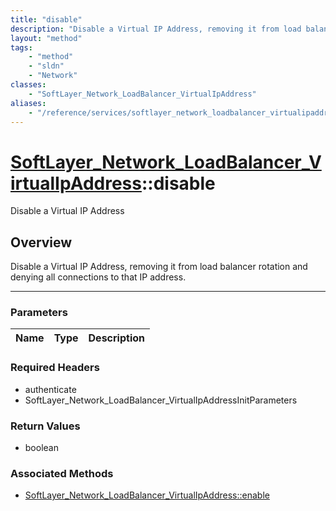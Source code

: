 ```yaml
---
title: "disable"
description: "Disable a Virtual IP Address, removing it from load balancer rotation and denying all connections to that IP address."
layout: "method"
tags:
    - "method"
    - "sldn"
    - "Network"
classes:
    - "SoftLayer_Network_LoadBalancer_VirtualIpAddress"
aliases:
    - "/reference/services/softlayer_network_loadbalancer_virtualipaddress/disable"
---
```

# [SoftLayer_Network_LoadBalancer_VirtualIpAddress](/reference/services/SoftLayer_Network_LoadBalancer_VirtualIpAddress)::disable


Disable a Virtual IP Address


## Overview 
Disable a Virtual IP Address, removing it from load balancer rotation and denying all connections to that IP address. 

-----

### Parameters 
|Name | Type | Description |
| --- | --- | --- |


### Required Headers
* authenticate
* SoftLayer_Network_LoadBalancer_VirtualIpAddressInitParameters


### Return Values
* boolean


### Associated Methods

*  [SoftLayer_Network_LoadBalancer_VirtualIpAddress::enable](/reference/services/SoftLayer_Network_LoadBalancer_VirtualIpAddress/enable )




